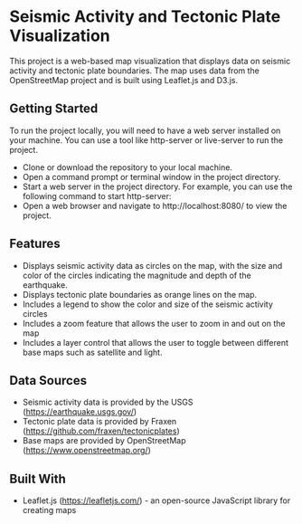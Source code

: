 # Seismic Activity and Tectonic Plate Visualization
This project is a web-based map visualization that displays data on seismic activity and tectonic plate boundaries. The map uses data from the OpenStreetMap project and is built using Leaflet.js and D3.js.

## Getting Started
To run the project locally, you will need to have a web server installed on your machine. You can use a tool like http-server or live-server to run the project.

- Clone or download the repository to your local machine.
- Open a command prompt or terminal window in the project directory.
- Start a web server in the project directory. For example, you can use the following command to start http-server:
- Open a web browser and navigate to http://localhost:8080/ to view the project.

## Features
- Displays seismic activity data as circles on the map, with the size and color of the circles indicating the magnitude and depth of the earthquake.
- Displays tectonic plate boundaries as orange lines on the map.
- Includes a legend to show the color and size of the seismic activity circles
- Includes a zoom feature that allows the user to zoom in and out on the map
- Includes a layer control that allows the user to toggle between different base maps such as satellite and light.

## Data Sources
- Seismic activity data is provided by the USGS (https://earthquake.usgs.gov/)
- Tectonic plate data is provided by Fraxen (https://github.com/fraxen/tectonicplates)
- Base maps are provided by OpenStreetMap (https://www.openstreetmap.org/)

## Built With
- Leaflet.js (https://leafletjs.com/) - an open-source JavaScript library for creating maps
